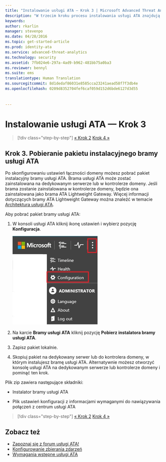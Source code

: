 ```yaml
---
title: "Instalowanie usługi ATA — Krok 3 | Microsoft Advanced Threat Analytics"
description: "W trzecim kroku procesu instalowania usługi ATA znajdują się informacje ułatwiające pobranie pakietu instalacyjnego bramy usługi ATA."
keywords: 
author: rkarlin
manager: stevenpo
ms.date: 04/28/2016
ms.topic: get-started-article
ms.prod: identity-ata
ms.service: advanced-threat-analytics
ms.technology: security
ms.assetid: 7fb024e6-297a-4ad9-b962-481bb75a0ba3
ms.reviewer: bennyl
ms.suite: ems
translationtype: Human Translation
ms.sourcegitcommit: 8d1dedaf86031e8585cca23241aead58f7f3db4e
ms.openlocfilehash: 0209d8352704fef6caf059d152d6bde6127d3d55


---
```


# Instalowanie usługi ATA — Krok 3

>[!div class="step-by-step"]
[« Krok 2](install-ata-step2.md)
[Krok 4 »](install-ata-step4.md)

## Krok 3. Pobieranie pakietu instalacyjnego bramy usługi ATA
Po skonfigurowaniu ustawień łączności domeny możesz pobrać pakiet instalacyjny bramy usługi ATA. Brama usługi ATA może zostać zainstalowana na dedykowanym serwerze lub w kontrolerze domeny. Jeśli brama zostanie zainstalowana w kontrolerze domeny, będzie ona zainstalowana jako brama ATA Lightweight Gateway. Więcej informacji dotyczących bramy ATA Lightweight Gateway można znaleźć w temacie [Architektura usługi ATA](/advanced-threat-analytics/plan-design/ata-architecture). 

Aby pobrać pakiet bramy usługi ATA:

1.  W konsoli usługi ATA kliknij ikonę ustawień i wybierz pozycję **Konfiguracja**.

    ![Ustawienia konfiguracji bramy usługi ATA](media/ATA-config-icon.JPG)

2.  Na karcie **Bramy usługi ATA** kliknij pozycję **Pobierz instalatora bramy usługi ATA**.

3.  Zapisz pakiet lokalnie.
4.  Skopiuj pakiet na dedykowany serwer lub do kontrolera domeny, w którym instalujesz bramę usługi ATA. Alternatywnie możesz otworzyć konsolę usługi ATA na dedykowanym serwerze lub kontrolerze domeny i pominąć ten krok.

Plik zip zawiera następujące składniki:

-   Instalator bramy usługi ATA

-   Plik ustawień konfiguracji z informacjami wymaganymi do nawiązywania połączeń z centrum usługi ATA


>[!div class="step-by-step"]
[« Krok 2](install-ata-step2.md)
[Krok 4 »](install-ata-step4.md)

## Zobacz też

- [Zapoznaj się z forum usługi ATA!](https://social.technet.microsoft.com/Forums/security/home?forum=mata)
- [Konfigurowanie zbierania zdarzeń](configure-event-collection.md)
- [Wymagania wstępne usługi ATA](/advanced-threat-analytics/plan-design/ata-prerequisites)



<!--HONumber=Jun16_HO4-->


